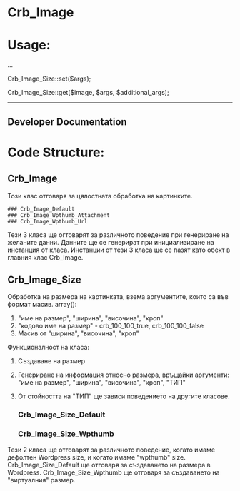 # Crb_Image


# Usage:

...

Crb_Image_Size::set($args);

Crb_Image_Size::get($image, $args, $additional_args);



---------------
Developer Documentation
---------------

# Code Structure:

## Crb_Image

Този клас отговаря за цялостната обработка на картинките.

	### Crb_Image_Default
	### Crb_Image_Wpthumb_Attachment
	### Crb_Image_Wpthumb_Url

Тези 3 класа ще огтоварят за различното поведение при генериране на желаните данни. Данните ще се генерират при инициализиране на инстанция от класа. Инстанции от тези 3 класа ще се пазят като обект в главния клас Crb_Image.


## Crb_Image_Size

Обработка на размера на картинката, взема аргументите, които са във формат масив.
array():
1. "име на размер", "ширина", "височина", "кроп"
2. "кодово име на размер" - crb_100_100_true, crb_100_100_false
3. Масив от "ширина", "височина", "кроп"



Функционалност на класа:
1. Създаване на размер
2. Генериране на информация относно размера, връщайки аргументи:
	"име на размер", "ширина", "височина", "кроп", "ТИП"
3. От стойността на "ТИП" ще зависи поведението на другите класове.

	### Crb_Image_Size_Default
	### Crb_Image_Size_Wpthumb

Тези 2 класа ще отговарят за различното поведение, когато имаме дефолтен Wordpress size, и когато имаме "wpthumb" size. 
Crb_Image_Size_Default ще отговаря за създаването на размера в Wordpress.
Crb_Image_Size_Wpthumb ще отговаря за създаването на "виртуалния" размер.

